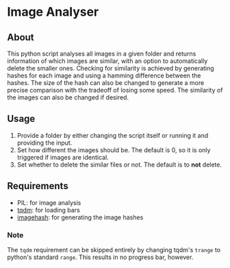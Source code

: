 # Image Analyser

## About

This python script analyses all images in a given folder and returns information of which images are similar, with an option to automatically delete the smaller ones.
Checking for similarity is achieved by generating hashes for each image and using a hamming difference between the hashes. The size of the hash can also be changed to generate a more precise comparison with the tradeoff of losing some speed. The similarity of the images can also be changed if desired.

## Usage

1. Provide a folder by either changing the script itself or running it and providing the input.
2. Set how different the images should be. The default is 0, so it is only triggered if images are identical.
3. Set whether to delete the similar files or not. The default is to **not** delete.

## Requirements

- PIL: for image analysis
- [tqdm](https://github.com/tqdm/tqdm): for loading bars
- [imagehash](https://github.com/jgraving/imagehash): for generating the image hashes

### Note

The `tqdm` requirement can be skipped entirely by changing tqdm's `trange` to python's standard `range`. This results in no progress bar, however.
